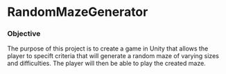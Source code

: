 # RandomMazeGenerator

### Objective
The purpose of this project is to create a game in Unity that allows the player to specift criteria that will generate a random maze of varying sizes and difficulties. The player will then be able to play the created maze. 